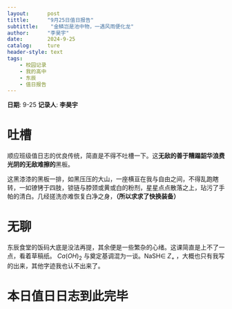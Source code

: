```yaml
---
layout:      post
tittle:      "9月25日值日报告"
subtittle:    "金鳞岂是池中物，一遇风雨便化龙"
author:      "李昊宇"
date:        2024-9-25
catalog:     ture
header-style: text
tags: 
    - 校园记录
    - 我的高中
    - 东辰
    - 值日报告
---
```


**日期**: 9-25
**记录人**: **李昊宇**

# 吐槽

顺应班级值日志的优良传统，简直是不得不吐槽一下。这**无敌的善于糟蹋韶华浪费光阴的无敌难擦的**黑板。

这黑漆漆的黑板一排，如黑压压的大山，一座横亘在我与自由之间，不得乱跑瞎转，一如镣铐于四肢，锁链与脖颈或黄或白的粉剂，星星点点散落之上，玷污了手帕的清白。几经搓洗亦难恢复白净之身，**（所以求求了快换装备）**

# 无聊

东辰食堂的饭码大底是没法再提，其余便是一些繁杂的心绪。这课简直是上不了一点，看着草稿纸。 $Ca(OH)_2$  与奠定基调混为一谈。NaSH∈ $Z_+$ ，大概也只有我写的出来，其他字迹我也认不出来了。

# 本日值日日志到此完毕

